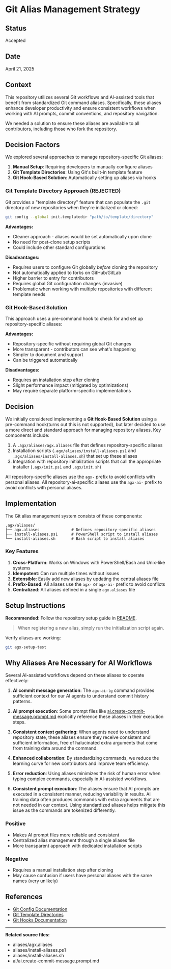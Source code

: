 # Git Alias Management Strategy

## Status

Accepted

## Date

April 21, 2025

## Context

This repository utilizes several Git workflows and AI-assisted tools that benefit from standardized Git command aliases. Specifically, these aliases enhance developer productivity and ensure consistent workflows when working with AI prompts, commit conventions, and repository navigation.

We needed a solution to ensure these aliases are available to all contributors, including those who fork the repository.

## Decision Factors

We explored several approaches to manage repository-specific Git aliases:

1. **Manual Setup**: Requiring developers to manually configure aliases
2. **Git Template Directories**: Using Git's built-in template feature
3. **Git Hook-Based Solution**: Automatically setting up aliases via hooks

### Git Template Directory Approach (REJECTED)

Git provides a "template directory" feature that can populate the `.git` directory of new repositories when they're initialized or cloned:

```bash
git config --global init.templatedir "path/to/template/directory"
```

**Advantages:**

- Cleaner approach - aliases would be set automatically upon clone
- No need for post-clone setup scripts
- Could include other standard configurations

**Disadvantages:**

- Requires users to configure Git globally *before* cloning the repository
- Not automatically applied to forks on GitHub/GitLab
- Higher barrier to entry for contributors
- Requires global Git configuration changes (invasive)
- Problematic when working with multiple repositories with different template needs

### Git Hook-Based Solution

This approach uses a pre-command hook to check for and set up repository-specific aliases:

**Advantages:**

- Repository-specific without requiring global Git changes
- More transparent - contributors can see what's happening
- Simpler to document and support
- Can be triggered automatically

**Disadvantages:**

- Requires an installation step after cloning
- Slight performance impact (mitigated by optimizations)
- May require separate platform-specific implementations

## Decision

We initially considered implementing a **Git Hook-Based Solution** using a pre-command hook(turns out this is not supported), but later decided to use a more direct and standard approach for managing repository aliases. Key components include:

1. A `.agx/aliases/agx.aliases` file that defines repository-specific aliases
2. Installation scripts (`.agx/aliases/install-aliases.ps1` and `.agx/aliases/install-aliases.sh`) that set up these aliases
3. Integration with repository initialization scripts that call the appropriate installer (`.agx/init.ps1` and `.agx/init.sh`)

All repository-specific aliases use the `agx-` prefix to avoid conflicts with personal aliases.
All repository-ai-specific aliases use the `agx-ai-` prefix to avoid conflicts with personal aliases.

## Implementation

The Git alias management system consists of these components:

```directory
.agx/aliases/
├── agx.aliases              # Defines repository-specific aliases
├── install-aliases.ps1      # PowerShell script to install aliases
└── install-aliases.sh       # Bash script to install aliases
```

### Key Features

1. **Cross-Platform**: Works on Windows with PowerShell/Bash and Unix-like systems
2. **Idempotent**: Can run multiple times without issues
3. **Extensible**: Easily add new aliases by updating the central aliases file
4. **Prefix-Based**: All aliases use the `agx-` or `agx-ai-` prefix to avoid conflicts
5. **Centralized**: All aliases defined in a single `agx.aliases` file

## Setup Instructions

**Recommended**: Follow the repository setup guide in [README](../../../README.md).

> When registering a new alias, simply run the initialization script again.

Verify aliases are working:

```bash
git agx-setup-test
```

## Why Aliases Are Necessary for AI Workflows

Several AI-assisted workflows depend on these aliases to operate effectively:

1. **AI commit message generation**: The `agx-ai-lg` command provides sufficient context for our AI agents to understand commit history patterns.

2. **AI prompt execution**: Some prompt files like [ai.create-commit-message.prompt.md](../../../ai/ai.create-commit-message.prompt.md) explicitly reference these aliases in their execution steps.

3. **Consistent context gathering**: When agents need to understand repository state, these aliases ensure they receive consistent and sufficient information, free of halucinated extra arguments that come from training data around the command.

4. **Enhanced collaboration**: By standardizing commands, we reduce the learning curve for new contributors and improve team efficiency.

5. **Error reduction**: Using aliases minimizes the risk of human error when typing complex commands, especially in AI-assisted workflows.

6. **Consistent prompt execution**: The aliases ensure that AI prompts are executed in a consistent manner, reducing variability in results. Ai training data often produces commands with extra arguments that are not needed in our context. Using standardized aliases helps mitigate this issue as the commands are tokenized differently.

### Positive

- Makes AI prompt files more reliable and consistent
- Centralized alias management through a single aliases file
- More transparent approach with dedicated installation scripts

### Negative

- Requires a manual installation step after cloning
- May cause confusion if users have personal aliases with the same names (very unlikely)

## References

- [Git Config Documentation](https://git-scm.com/docs/git-config)
- [Git Template Directories](https://git-scm.com/docs/git-init#_template_directory)
- [Git Hooks Documentation](https://git-scm.com/docs/githooks)

---

**Related source files:**

- aliases/agx.aliases
- aliases/install-aliases.ps1
- aliases/install-aliases.sh
- ai/ai.create-commit-message.prompt.md

